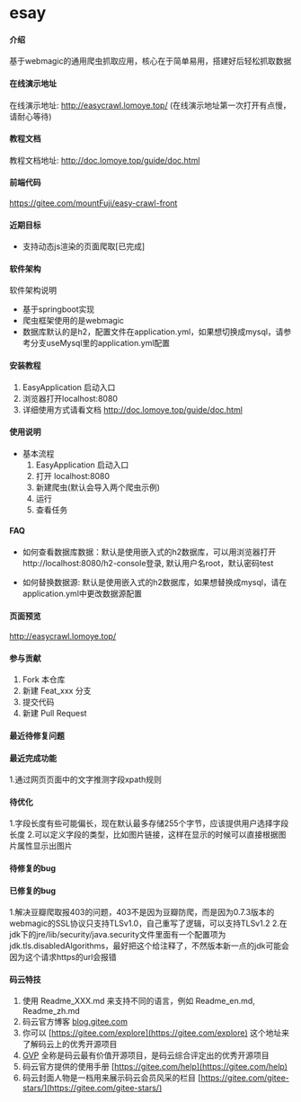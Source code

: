 # esay

#### 介绍
基于webmagic的通用爬虫抓取应用，核心在于简单易用，搭建好后轻松抓取数据

#### 在线演示地址
在线演示地址: http://easycrawl.lomoye.top/
(在线演示地址第一次打开有点慢，请耐心等待)

#### 教程文档
教程文档地址: http://doc.lomoye.top/guide/doc.html

#### 前端代码
https://gitee.com/mountFuji/easy-crawl-front

#### 近期目标
- 支持动态js渲染的页面爬取[已完成]

#### 软件架构
软件架构说明
- 基于springboot实现
- 爬虫框架使用的是webmagic
- 数据库默认的是h2，配置文件在application.yml，如果想切换成mysql，请参考分支useMysql里的application.yml配置

#### 安装教程
1. EasyApplication 启动入口
2. 浏览器打开localhost:8080
3. 详细使用方式请看文档 http://doc.lomoye.top/guide/doc.html

#### 使用说明
- 基本流程
    1. EasyApplication 启动入口
    2. 打开 localhost:8080
    3. 新建爬虫(默认会导入两个爬虫示例)
    4. 运行
    5. 查看任务

    
#### FAQ
- 如何查看数据库数据：默认是使用嵌入式的h2数据库，可以用浏览器打开http://localhost:8080/h2-console登录, 默认用户名root，默认密码test

- 如何替换数据源: 默认是使用嵌入式的h2数据库，如果想替换成mysql，请在application.yml中更改数据源配置

#### 页面预览
http://easycrawl.lomoye.top/

#### 参与贡献
1. Fork 本仓库
2. 新建 Feat_xxx 分支
3. 提交代码
4. 新建 Pull Request

#### 最近待修复问题

#### 最近完成功能
1.通过网页页面中的文字推测字段xpath规则

#### 待优化
1.字段长度有些可能偏长，现在默认最多存储255个字节，应该提供用户选择字段长度
2.可以定义字段的类型，比如图片链接，这样在显示的时候可以直接根据图片属性显示出图片

#### 待修复的bug

#### 已修复的bug
1.解决豆瓣爬取报403的问题，403不是因为豆瓣防爬，而是因为0.7.3版本的webmagic的SSL协议只支持TLSv1.0，自己重写了逻辑，可以支持TLSv1.2
2.在jdk下的jre/lib/security/java.security文件里面有一个配置项为jdk.tls.disabledAlgorithms，最好把这个给注释了，不然版本新一点的jdk可能会因为这个请求https的url会报错



#### 码云特技

1. 使用 Readme\_XXX.md 来支持不同的语言，例如 Readme\_en.md, Readme\_zh.md
2. 码云官方博客 [blog.gitee.com](https://blog.gitee.com)
3. 你可以 [https://gitee.com/explore](https://gitee.com/explore) 这个地址来了解码云上的优秀开源项目
4. [GVP](https://gitee.com/gvp) 全称是码云最有价值开源项目，是码云综合评定出的优秀开源项目
5. 码云官方提供的使用手册 [https://gitee.com/help](https://gitee.com/help)
6. 码云封面人物是一档用来展示码云会员风采的栏目 [https://gitee.com/gitee-stars/](https://gitee.com/gitee-stars/)